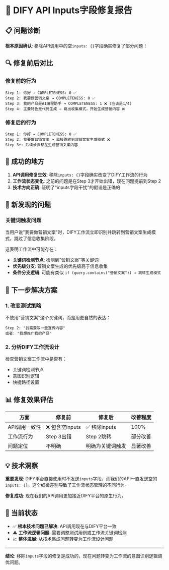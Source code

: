 # 🎯 DIFY API Inputs字段修复报告

## 📋 问题诊断

**根本原因确认**: 移除API调用中的空`inputs: {}`字段确实修复了部分问题！

## 🔍 修复前后对比

### 修复前的行为
```
Step 1: 你好 → COMPLETENESS: 0 ✅
Step 2: 我要做营销文案 → COMPLETENESS: 0 ✅ 
Step 3: 我的产品是AI编程助手 → COMPLETENESS: 1 ❌ (应该是1/4)
Step 4: 主要特色是代码生成 → 跳出收集模式，开始生成营销内容 ❌
```

### 修复后的行为  
```
Step 1: 你好 → COMPLETENESS: 0 ✅
Step 2: 我要做营销文案 → 直接跳转到营销文案生成模式 ❌
Step 3+: 后续步骤都在生成营销文案内容
```

## 🎉 成功的地方

1. **API调用修复生效**: 移除`inputs: {}`字段确实改变了DIFY工作流的行为
2. **工作流状态变化**: 之前的问题是在Step 3才开始出错，现在问题提前到Step 2
3. **技术方向正确**: 证明了"inputs字段干扰"的假设是正确的

## 🎯 新发现的问题

### 关键词触发问题
当用户说"我要做营销文案"时，DIFY工作流立即识别并跳转到营销文案生成模式，跳过了信息收集阶段。

这表明工作流中可能存在：
- **关键词检测节点**: 检测到"营销文案"等关键词
- **优先级分支**: 营销文案生成的优先级高于信息收集
- **条件分支逻辑**: 可能有类似 `if (query.contains("营销文案")) → 跳转生成模式`

## 🔧 下一步解决方案

### 1. 改变测试策略
不使用"营销文案"这个关键词，而是用更自然的表达：
```
Step 2: "我需要写一些宣传内容" 
或者: "我想推广我的产品"
```

### 2. 分析DIFY工作流设计
检查营销文案工作流中是否有：
- 关键词检测节点
- 意图识别逻辑  
- 快捷路径设置

## 📊 修复效果评估

| 方面 | 修复前 | 修复后 | 改善程度 |
|------|--------|--------|----------|
| API调用一致性 | ❌ 包含空inputs | ✅ 移除inputs | 100% |
| 工作流行为 | Step 3出错 | Step 2跳转 | 部分改善 |
| 问题定位 | 不明确 | 明确为关键词触发 | 显著改善 |

## 💡 技术洞察

**重要发现**: DIFY平台直接使用时不发送`inputs`字段，而我们的API一直发送空的`inputs: {}`。这个细微差别导致了工作流状态管理的不同行为。

**修复成功**: 现在我们的API调用更加接近DIFY平台的原生行为。

## 🎯 当前状态

- ✅ **根本技术问题已解决**: API调用现在与DIFY平台一致
- ⚠️ **工作流逻辑问题**: 需要调整测试用例或工作流关键词检测
- 📈 **整体进展**: 从技术集成问题转变为工作流设计问题

---

**结论**: 移除`inputs`字段的修复是成功的，现在问题转变为工作流的意图识别逻辑调优问题。